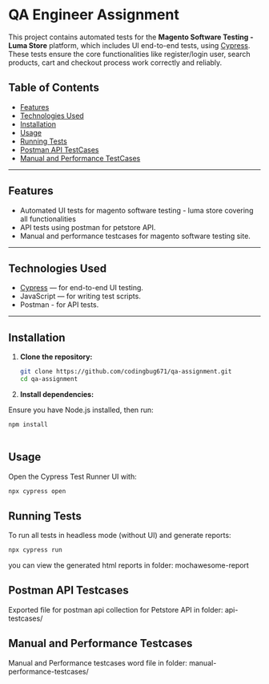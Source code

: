 # QA Engineer Assignment

This project contains automated tests for the **Magento Software Testing - Luma Store** platform, which includes UI end-to-end tests, using [Cypress](https://www.cypress.io/). These tests ensure the core functionalities like register/login user, search products, cart and checkout process work correctly and reliably.

## Table of Contents

- [Features](#features)  
- [Technologies Used](#technologies-used)  
- [Installation](#installation)  
- [Usage](#usage)  
- [Running Tests](#running-tests)  
- [Postman API TestCases](#postman-api-testcases)
- [Manual and Performance TestCases](#manual-and-performance-testcases)

---

## Features

- Automated UI tests for magento software testing - luma store covering all functionalities
- API tests using postman for petstore API.  
- Manual and performance testcases for magento software testing site.  
  

---

## Technologies Used

- [Cypress](https://www.cypress.io/) — for end-to-end UI testing.  
- JavaScript — for writing test scripts.  
- Postman - for API tests.

---

## Installation

1. **Clone the repository:**

   ```bash
   git clone https://github.com/codingbug671/qa-assignment.git
   cd qa-assignment

2. **Install dependencies:**

Ensure you have Node.js installed, then run:

 ```bash
 npm install
   
```

## Usage
Open the Cypress Test Runner UI with:

 ```bash
npx cypress open

```

## Running Tests
To run all tests in headless mode (without UI) and generate reports:

 ```bash
npx cypress run
```
 you can view the generated html reports in folder: mochawesome-report
 
## Postman API Testcases

Exported file for postman api collection for Petstore API in folder: api-testcases/

## Manual and Performance Testcases

Manual and Performance testcases word file in folder: manual-performance-testcases/


